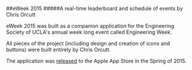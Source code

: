 ##eWeek 2015
#####A real-time leaderboard and schedule of events by Chris Orcutt

eWeek 2015 was built as a companion application for the Engineering Society of UCLA's annual week long event called Engineering Week.

All pieces of the project (including design and creation of icons and buttons) were built entirely by Chris Orcutt.

The application was [released](https://itunes.apple.com/WebObjects/MZStore.woa/wa/viewSoftware?id=981637936&mt=8) to the Apple App Store in the Spring of 2015.
